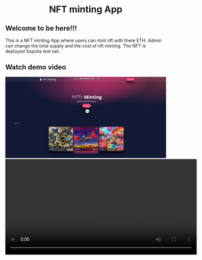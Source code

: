 <h1 align="center">
  NFT minting App
</h1>

## Welcome to be here!!!

This is a NFT minting App where users can mint nft with there ETH.
Admin can change the total supply and the cost of nft minting.
The NFT is deployed Sepolia test net.

## Watch demo video

<!-- [![Watch the video](https://raw.githubusercontent.com/0xExp-po/nft-mint-app-example/main/public/nft-minting-including-admin.png)](https://raw.githubusercontent.com/0xExp-po/nft-mint-app-example/main/public/nft-minting-including-admin.mp4) -->

<a href="https://raw.githubusercontent.com/0xExp-po/nft-mint-app-example/main/public/nft-minting-including-admin.mp4">
  <img src="https://raw.githubusercontent.com/0xExp-po/nft-mint-app-example/main/public/nft-minting-including-admin.png" alt="Watch the video" width="600">
</a>

<video width="600" controls>
  <source src="https://raw.githubusercontent.com/0xExp-po/nft-mint-app-example/main/public/nft-minting-including-admin.mp4" type="video/mp4">
  Your browser does not support the video tag.
</video>